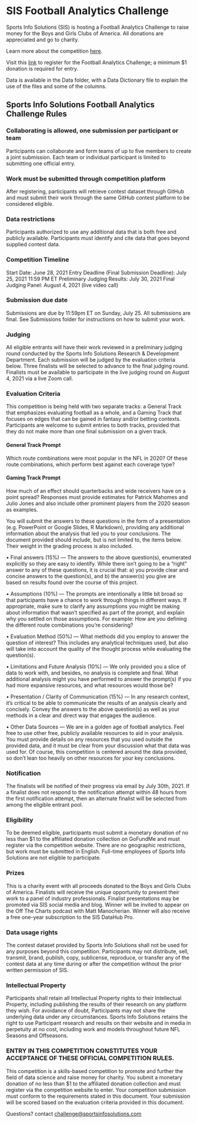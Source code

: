 # SIS Football Analytics Challenge

Sports Info Solutions (SIS) is hosting a Football Analytics Challenge to raise money for the Boys and Girls Clubs of America.  All donations are appreciated and go to charity.

Learn more about the competition [here](https://www.sportsinfosolutions.com/sports-info-solutions-to-host-2nd-annual-sports-analytics-challenge-to-raise-money-for-the-boys-and-girls-clubs-of-america/).

Visit this [link](https://docs.google.com/forms/d/e/1FAIpQLSdhqkO_a06yJDVL3f9G-LdI2TS4xwqVGMcueUL_LzdHkiQDWg/viewform?usp=sf_link) to register for the Football Analytics Challenge; a minimum $1 donation is required for entry.

Data is available in the Data folder, with a Data Dictionary file to explain the use of the files and some of the columns.

## Sports Info Solutions Football Analytics Challenge Rules
 
### Collaborating is allowed, one submission per participant or team
Participants can collaborate and form teams of up to five members to create a joint submission. Each team or individual participant is limited to submitting one official entry.
 
### Work must be submitted through competition platform
After registering, participants will retrieve contest dataset through GitHub and must submit their work through the same GitHub contest platform to be considered eligible.
 
### Data restrictions
Participants authorized to use any additional data that is both free and publicly available. Participants must identify and cite data that goes beyond supplied contest data.
 
### Competition Timeline
Start Date: June 28, 2021
Entry Deadline (Final Submission Deadline): July 25, 2021 11:59 PM ET
Preliminary Judging Results: July 30, 2021
Final Judging Panel: August 4, 2021 (live video call)
 
### Submission due date
Submissions are due by 11:59pm ET on Sunday, July 25. All submissions are final. See Submissions folder for instructions on how to submit your work.
 
### Judging
All eligible entrants will have their work reviewed in a preliminary judging round conducted by the Sports Info Solutions Research & Development Department. Each submission will be judged by the evaluation criteria below. Three finalists will be selected to advance to the final judging round. Finalists must be available to participate in the live judging round on August 4, 2021 via a live Zoom call.
 
### Evaluation Criteria
This competition is being held with two separate tracks: a General Track that emphasizes evaluating football as a whole, and a Gaming Track that focuses on edges that can be gained in fantasy and/or betting contexts. Participants are welcome to submit entries to both tracks, provided that they do not make more than one final submission on a given track.


#### General Track Prompt
Which route combinations were most popular in the NFL in 2020? Of these route combinations, which perform best against each coverage type?
 
#### Gaming Track Prompt
How much of an effect should quarterbacks and wide receivers have on a point spread? Responses must provide estimates for Patrick Mahomes and Julio Jones and also include other prominent players from the 2020 season as examples.

You will submit the answers to these questions in the form of a presentation (e.g. PowerPoint or Google Slides, R Markdown), providing any additional information about the analysis that led you to your conclusions. The document provided should include, but is not limited to, the items below. Their weight in the grading process is also included.

• Final answers (15%) — The answers to the above question(s), enumerated explicitly so they are easy to identify. While there isn’t going to be a “right” answer to any of these questions, it is crucial that: a) you provide clear and concise answers to the question(s), and b) the answer(s) you give are based on results found over the course of this project. 

• Assumptions (10%) — The prompts are intentionally a little bit broad so that participants have a chance to work through things in different ways. If appropriate, make sure to clarify any assumptions you might be making about information that wasn’t specified as part of the prompt, and explain why you settled on those assumptions. 
For example: How are you defining the different route combinations you’re considering?

• Evaluation Method (50%) — What methods did you employ to answer the question of interest? This includes any analytical techniques used, but also will take into account the quality of the thought process while evaluating the question(s). 

• Limitations and Future Analysis (10%) — We only provided you a slice of data to work with, and besides, no analysis is complete and final. What additional analysis might you have performed to answer the prompt(s) if you had more expansive resources, and what resources would those be?

• Presentation / Clarity of Communication (15%) — In any research context, it’s critical to be able to communicate the results of an analysis clearly and concisely. Convey the answers to the above question(s) as well as your methods in a clear and direct way that engages the audience.

• Other Data Sources — We are in a golden age of football analytics. Feel free to use other free, publicly available resources to aid in your analysis. You must provide details on any resources that you used outside the provided data, and it must be clear from your discussion what that data was used for. Of course, this competition is centered around the data provided, so don’t lean too heavily on other resources for your key conclusions.
 
### Notification
The finalists will be notified of their progress via email by July 30th, 2021. If a finalist does not respond to the notification attempt within 48 hours from the first notification attempt, then an alternate finalist will be selected from among the eligible entrant pool.
 
### Eligibility
To be deemed eligible, participants must submit a monetary donation of no less than $1 to the affiliated donation collection on GoFundMe and must register via the competition website. There are no geographic restrictions, but work must be submitted in English.
Full-time employees of Sports Info Solutions are not eligible to participate.
 
### Prizes
This is a charity event with all proceeds donated to the Boys and Girls Clubs of America. Finalists will receive the unique opportunity to present their work to a panel of industry professionals. Finalist presentations may be promoted via SIS social media and blog. Winner will be invited to appear on the Off The Charts podcast with Matt Manocherian. Winner will also receive a free one-year subscription to the SIS DataHub Pro.
 
### Data usage rights
The contest dataset provided by Sports Info Solutions shall not be used for any purposes beyond this competition. Participants may not distribute, sell, transmit, brand, publish, copy, sublicense, reproduce, or transfer any of the contest data at any time during or after the competition without the prior written permission of SIS.

### Intellectual Property
Participants shall retain all Intellectual Property rights to their Intellectual Property, including publishing the results of their research on any platform they wish. For avoidance of doubt, Participants may not share the underlying data under any circumstances. Sports Info Solutions retains the right to use Participant research and results on their website and in media in perpetuity at no cost, including work and models throughout future NFL Seasons and Offseasons.

 
### ENTRY IN THIS COMPETITION CONSTITUTES YOUR ACCEPTANCE OF THESE OFFICIAL COMPETITION RULES.
This competition is a skills-based competition to promote and further the field of data science and raise money for charity. You submit a monetary donation of no less than $1 to the affiliated donation collection and must register via the competition website to enter. Your competition submission must conform to the requirements stated in this document. Your submission will be scored based on the evaluation criteria provided in this document.

Questions? contact challenge@sportsinfosolutions.com
